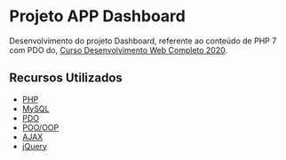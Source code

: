 # Projeto APP Dashboard

Desenvolvimento do projeto Dashboard, referente ao conteúdo de PHP 7 com PDO do, [Curso Desenvolvimento Web Completo 2020](https://www.udemy.com/course/web-completo).

## Recursos Utilizados
- [PHP](https://www.php.net/)
- [MySQL](https://www.mysql.com/)
- [PDO](https://www.php.net/manual/pt_BR/book.pdo.php)
- [POO/OOP](https://pt.wikipedia.org/wiki/Programa%C3%A7%C3%A3o_orientada_a_objetos)
- [AJAX](https://pt.wikipedia.org/wiki/Ajax_(programa%C3%A7%C3%A3o))
- [jQuery](https://jquery.com/)
